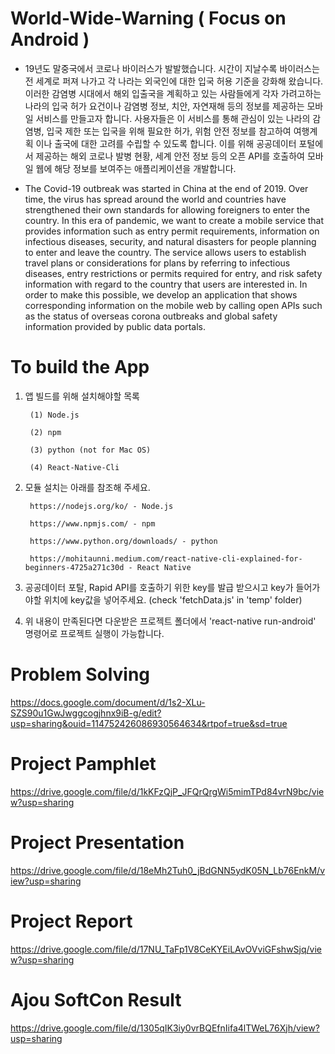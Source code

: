 # World-Wide-Warning ( Focus on Android )
- 19년도 말중국에서 코로나 바이러스가 발발했습니다. 시간이 지날수록 바이러스는 전 세계로 퍼져 나가고 각 나라는 외국인에 대한 입국 허용 기준을 강화해 왔습니다.
이러한 감염병 시대에서 해외 입출국을 계획하고 있는 사람들에게 각자 가려고하는 나라의 입국 허가 요건이나 감염병 정보, 치안, 자연재해 등의 정보를 제공하는 모바일 서비스를 만들고자 합니다.
사용자들은 이 서비스를 통해 관심이 있는 나라의 감염병, 입국 제한 또는 입국을 위해 필요한 허가, 위험 안전 정보를 참고하여 여행계획 이나 출국에 대한 고려를 수립할 수 있도록 합니다.
이를 위해 공공데이터 포털에서 제공하는 해외 코로나 발병 현황, 세계 안전 정보 등의 오픈 API를 호출하여 모바일 웹에 해당 정보를 보여주는 애플리케이션을 개발합니다.


- The Covid-19 outbreak was started in China at the end of 2019.  Over time, the virus has spread around the world and countries have strengthened their own standards for allowing foreigners to enter the country. 
In this era of pandemic, we want to create a mobile service that provides information such as entry permit requirements, information on infectious diseases, security, and natural disasters for people planning to enter and leave the country. 
The service allows users to establish travel plans or considerations for plans by referring to infectious diseases, entry restrictions or permits required for entry, and risk safety information with regard to the country that users are interested in. 
In order to make this possible, we develop an application that shows corresponding information on the mobile web by calling open APIs such as the status of overseas corona outbreaks and global safety information provided by public data portals. 

# To build the App
1. 앱 빌드를 위해 설치해야할 목록

        (1) Node.js

        (2) npm

        (3) python (not for Mac OS)

        (4) React-Native-Cli

2. 모듈 설치는 아래를 참조해 주세요.

        https://nodejs.org/ko/ - Node.js 

        https://www.npmjs.com/ - npm 

        https://www.python.org/downloads/ - python 

        https://mohitaunni.medium.com/react-native-cli-explained-for-beginners-4725a271c30d - React Native

3. 공공데이터 포탈, Rapid API를 호출하기 위한 key를 발급 받으시고 key가 들어가야할 위치에 key값을 넣어주세요. (check 'fetchData.js' in 'temp' folder)

4. 위 내용이 만족된다면 다운받은 프로젝트 폴더에서 'react-native run-android' 명령어로 프로젝트 실행이 가능합니다.

# Problem Solving
https://docs.google.com/document/d/1s2-XLu-SZS90u1GwJwggcogjhnx9iB-g/edit?usp=sharing&ouid=114752426086930564634&rtpof=true&sd=true

# Project Pamphlet
https://drive.google.com/file/d/1kKFzQjP_JFQrQrgWi5mimTPd84vrN9bc/view?usp=sharing

# Project Presentation
https://drive.google.com/file/d/18eMh2Tuh0_jBdGNN5ydK05N_Lb76EnkM/view?usp=sharing

# Project Report
https://drive.google.com/file/d/17NU_TaFp1V8CeKYEiLAvOVviGFshwSjq/view?usp=sharing

# Ajou SoftCon Result
https://drive.google.com/file/d/1305qIK3iy0vrBQEfnIifa4lTWeL76Xjh/view?usp=sharing
